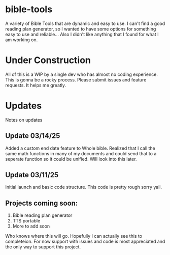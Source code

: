 # bible-tools
A variety of Bible Tools that are dynamic and easy to use. I can't find a good reading plan generator, so I wanted to have some options for something easy to use and reliable... Also I didn't like anything that I found for what I am working on.

# Under Construction
All of this is a WIP by a single dev who has almost no coding experience. This is gonna be a rocky process. Please submit issues and feature requests. It helps me greatly.

# Updates
Notes on updates

## Update 03/14/25
Added a custom end date feature to Whole bible. Realized that I call the same math functions in many of my documents and could send that to a seperate function so it could be unified. Will look into this later.

## Update 03/11/25
Initial launch and basic code structure. This code is pretty rough sorry yall.

## Projects coming soon:
1) Bible reading plan generator
2) TTS portable
3) More to add soon

Who knows where this will go. Hopefully I can actually see this to completeion. For now support with issues and code is most appreciated and the only way to support this project.
